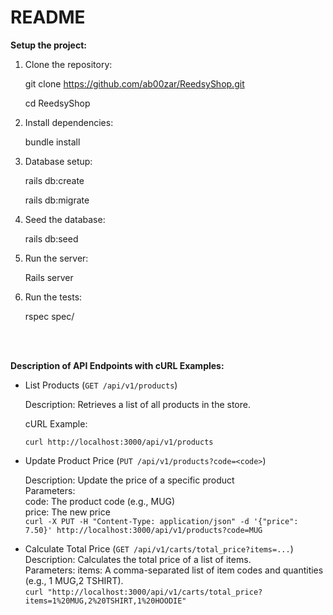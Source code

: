 # README

<b>Setup the project:</b>
1. Clone the repository:
   
    git clone https://github.com/ab00zar/ReedsyShop.git

   cd ReedsyShop
   
2. Install dependencies:
   
    bundle install
   
3. Database setup:

    rails db:create

    rails db:migrate

4. Seed the database:

   rails db:seed

 5. Run the server:

    Rails server

  6. Run the tests:
   
     rspec spec/
    


<br><br>

<b>Description of API Endpoints with cURL Examples:</b>

- List Products (```GET /api/v1/products```)

  Description: Retrieves a list of all products in the store.
  
  cURL Example:
  
  ```curl http://localhost:3000/api/v1/products```

* Update Product Price (```PUT /api/v1/products?code=<code>```)

   Description: Update the price of a specific product<br>
   Parameters:<br>
   code: The product code (e.g., MUG)<br>
   price: The new price<br>
  ```curl -X PUT -H "Content-Type: application/json" -d '{"price": 7.50}' http://localhost:3000/api/v1/products?code=MUG```
  <br>
+ Calculate Total Price (```GET /api/v1/carts/total_price?items=...```)<br>
  Description: Calculates the total price of a list of items.<br>
  Parameters:
  items: A comma-separated list of item codes and quantities (e.g., 1 MUG,2 TSHIRT).<br>
  ```curl "http://localhost:3000/api/v1/carts/total_price?items=1%20MUG,2%20TSHIRT,1%20HOODIE"```<br>
